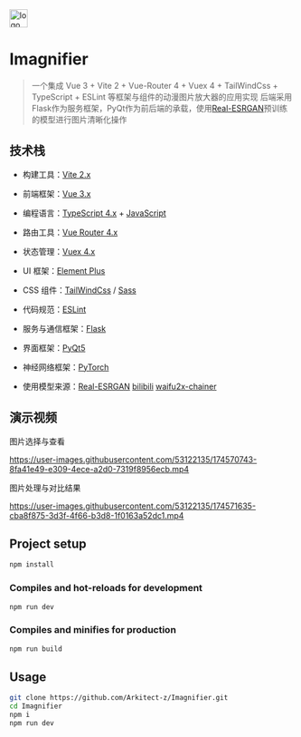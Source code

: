 <img width="32" alt="logo" src="https://user-images.githubusercontent.com/53122135/158972105-8c9f8d81-76ea-4064-8970-b6e58128b1bc.png">

# Imagnifier
> 一个集成 Vue 3 + Vite 2 + Vue-Router 4 + Vuex 4 + TailWindCss + TypeScript + ESLint 等框架与组件的动漫图片放大器的应用实现
> 后端采用Flask作为服务框架，PyQt作为前后端的承载，使用[Real-ESRGAN](https://github.com/xinntao/Real-ESRGAN)预训练的模型进行图片清晰化操作

## 技术栈

- 构建工具：[Vite 2.x](https://cn.vitejs.dev/)
- 前端框架：[Vue 3.x](https://v3.cn.vuejs.org/)
- 编程语言：[TypeScript 4.x](https://www.typescriptlang.org/zh/) + [JavaScript](https://www.javascript.com/)
- 路由工具：[Vue Router 4.x](https://next.router.vuejs.org/zh/index.html)
- 状态管理：[Vuex 4.x](https://next.vuex.vuejs.org/)
- UI 框架：[Element Plus](https://element-plus.org/#/zh-CN)
- CSS 组件：[TailWindCss](https://www.tailwindcss.cn/) / [Sass](https://sass.bootcss.com/documentation)
- 代码规范：[ESLint](https://eslint.org/)

- 服务与通信框架：[Flask](https://github.com/pallets/flask/)
- 界面框架：[PyQt5](https://github.com/PyQt5/PyQt/)
- 神经网络框架：[PyTorch](https://github.com/pytorch/pytorch/)
- 使用模型来源：[Real-ESRGAN](https://github.com/xinntao/Real-ESRGAN)   [bilibili](https://github.com/bilibili/ailab)    [waifu2x-chainer](https://github.com/tsurumeso/waifu2x-chainer)

## 演示视频

图片选择与查看

https://user-images.githubusercontent.com/53122135/174570743-8fa41e49-e309-4ece-a2d0-7319f8956ecb.mp4

图片处理与对比结果

https://user-images.githubusercontent.com/53122135/174571635-cba8f875-3d3f-4f66-b3d8-1f0163a52dc1.mp4

## Project setup

```bash
npm install
```

### Compiles and hot-reloads for development

```bash
npm run dev
```

### Compiles and minifies for production

```bash
npm run build
```

## Usage

```bash
git clone https://github.com/Arkitect-z/Imagnifier.git
cd Imagnifier
npm i
npm run dev
```
